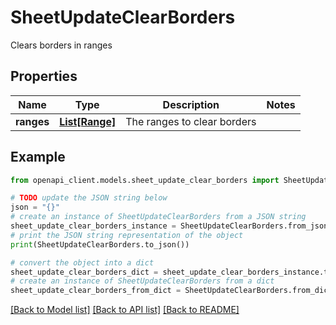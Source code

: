 # SheetUpdateClearBorders

Clears borders in ranges

## Properties

Name | Type | Description | Notes
------------ | ------------- | ------------- | -------------
**ranges** | [**List[Range]**](Range.md) | The ranges to clear borders | 

## Example

```python
from openapi_client.models.sheet_update_clear_borders import SheetUpdateClearBorders

# TODO update the JSON string below
json = "{}"
# create an instance of SheetUpdateClearBorders from a JSON string
sheet_update_clear_borders_instance = SheetUpdateClearBorders.from_json(json)
# print the JSON string representation of the object
print(SheetUpdateClearBorders.to_json())

# convert the object into a dict
sheet_update_clear_borders_dict = sheet_update_clear_borders_instance.to_dict()
# create an instance of SheetUpdateClearBorders from a dict
sheet_update_clear_borders_from_dict = SheetUpdateClearBorders.from_dict(sheet_update_clear_borders_dict)
```
[[Back to Model list]](../README.md#documentation-for-models) [[Back to API list]](../README.md#documentation-for-api-endpoints) [[Back to README]](../README.md)


